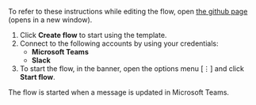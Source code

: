 To refer to these instructions while editing the flow, open [the github page](https://github.com/ot4i/app-connect-templates/tree/master/resources/markdown/Send%20a%20Slack%20message%20for%20every%20updated%20message%20in%20Microsoft%20Teams_instructions.md) (opens in a new window).

1.	Click **Create flow** to start using the template.
2.	Connect to the following accounts by using your credentials:
    - **Microsoft Teams**
    - **Slack** 
3.	To start the flow, in the banner, open the options menu [⋮] and click **Start flow**.

The flow is started when a message is updated in Microsoft Teams.

